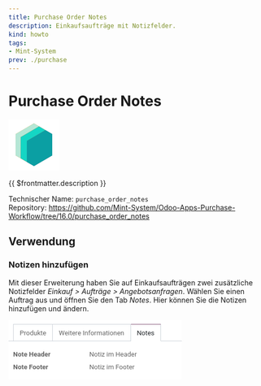 ```yaml
---
title: Purchase Order Notes
description: Einkaufsaufträge mit Notizfelder.
kind: howto
tags:
- Mint-System
prev: ./purchase
---
```

# Purchase Order Notes
![icon_oms_box](attachments/icons_odoo_mint_system.png)

{{ $frontmatter.description }}

Technischer Name: `purchase_order_notes`\
Repository: <https://github.com/Mint-System/Odoo-Apps-Purchase-Workflow/tree/16.0/purchase_order_notes>

## Verwendung

### Notizen hinzufügen

Mit dieser Erweiterung haben Sie auf Einkaufsaufträgen zwei zusätzliche Notizfelder *Einkauf > Aufträge > Angebotsanfragen*. Wählen Sie einen Auftrag aus und öffnen Sie den Tab *Notes*. Hier können Sie die Notizen hinzufügen und ändern.

![](attachments/Purchase%20Order%20Notes.png)
